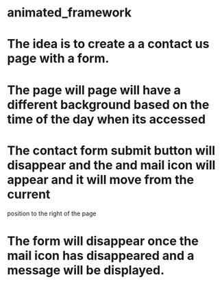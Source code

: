# animated_framework
# The idea is to create a a contact us page with a form.
# The page will page will have a different background based on the time of the day when its accessed
# The contact form submit button will disappear and the and mail icon will appear and it will move from the current
position to the right of the page
# The form will disappear once the mail icon has disappeared and a message will be displayed.
